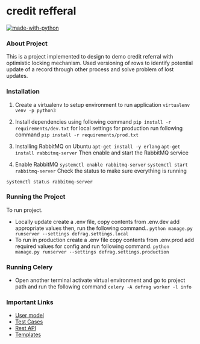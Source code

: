 # credit refferal
[![made-with-python](https://img.shields.io/badge/Made%20with-Python-1f425f.svg)](https://www.python.org/)
### About Project
This is a project implemented to design to demo credit referral with optimistic locking mechanism.
Used versioning of rows to identify potential update of a record through other process and solve problem of lost updates.

### Installation
1. Create a virtualenv to setup environment to run application
   `virtualenv venv -p python3`
2. Install dependencies using following command
   `pip install -r requirements/dev.txt` for local settings for production
   run following command
   `pip install -r requirements/prod.txt`

3. Installing RabbitMQ on Ubuntu
`apt-get install -y erlang`
`apt-get install rabbitmq-server`
Then enable and start the RabbitMQ service

4. Enable RabbitMQ
`systemctl enable rabbitmq-server`
`systemctl start rabbitmq-server`
Check the status to make sure everything is running

`systemctl status rabbitmq-server`
   
### Running the Project
To run project.
+ Locally update create a .env file, copy contents from .env.dev add appropriate values then, run the following command..
   `python manage.py runserver --settings defrag.settings.local`
+ To run in production create a .env file copy contents from .env.prod add required values for config and run following command.
   `python manage.py runserver --settings defrag.settings.production`

### Running Celery
+ Open another terminal activate virtual environment and go to project path
and run the following command
`celery -A defrag worker -l info`

### Important Links
* [User model](/users/models.py)
* [Test Cases](/users/tests.py)
* [Rest API](/users/views.py)
* [Templates](/templates)

